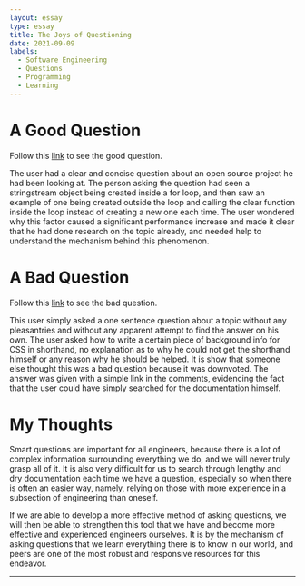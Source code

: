 ```yaml
---
layout: essay
type: essay
title: The Joys of Questioning
date: 2021-09-09
labels:
  - Software Engineering
  - Questions
  - Programming
  - Learning
---
```


# A Good Question

Follow this [link](https://stackoverflow.com/questions/30501327/does-the-g-stringstream-constructor-have-a-critical-section) to see the good question.

The user had a clear and concise question about an open source project he had been looking at. The person asking the question had seen a stringstream object being created inside a for loop, and then saw an example of one being created outside the loop and calling the clear function inside the loop instead of creating a new one each time. The user wondered why this factor caused a significant performance increase and made it clear that he had done research on the topic already, and needed help to understand the mechanism behind this phenomenon.

# A Bad Question

Follow this [link](https://stackoverflow.com/questions/69124205/css-background-shorthand) to see the bad question.

This user simply asked a one sentence question about a topic without any pleasantries and without any apparent attempt to find the answer on his own. The user asked how to write a certain piece of background info for CSS in shorthand, no explanation as to why he could not get the shorthand himself or any reason why he should be helped. It is show that someone else thought this was a bad question because it was downvoted. The answer was given with a simple link in the comments, evidencing the fact that the user could have simply searched for the documentation himself.

# My Thoughts

Smart questions are important for all engineers, because there is a lot of complex information surrounding everything we do, and we will never truly grasp all of it. It is also very difficult for us to search through lengthy and dry documentation each time we have a question, especially so when there is often an easier way, namely, relying on those with more experience in a subsection of engineering than oneself. 

If we are able to develop a more effective method of asking questions, we will then be able to strengthen this tool that we have and become more effective and experienced engineers ourselves. It is by the mechanism of asking questions that we learn everything there is to know in our world, and peers are one of the most robust and responsive resources for this endeavor.

------
